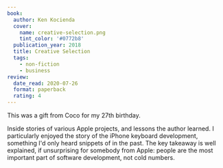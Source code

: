 ```yaml
---
book:
  author: Ken Kocienda
  cover:
    name: creative-selection.png
    tint_color: '#0772b8'
  publication_year: 2018
  title: Creative Selection
  tags:
    - non-fiction
    - business
review:
  date_read: 2020-07-26
  format: paperback
  rating: 4
---
```


This was a gift from Coco for my 27th birthday.

Inside stories of various Apple projects, and lessons the author learned.
I particularly enjoyed the story of the iPhone keyboard development, something I'd only heard snippets of in the past.
The key takeaway is well explained, if unsurprising for somebody from Apple: people are the most important part of software development, not cold numbers.